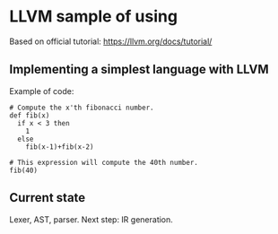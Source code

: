 # LLVM sample of using
Based on official tutorial: https://llvm.org/docs/tutorial/

## Implementing a simplest language with LLVM
Example of code:
```
# Compute the x'th fibonacci number.
def fib(x)
  if x < 3 then
    1
  else
    fib(x-1)+fib(x-2)

# This expression will compute the 40th number.
fib(40)
```

## Current state
Lexer, AST, parser. Next step: IR generation.
